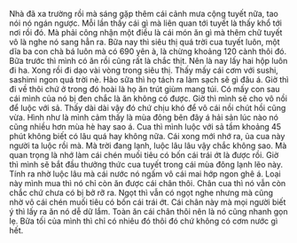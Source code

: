 Nhà đã xa trường rồi mà sáng gặp thêm cái cảnh mưa cộng tuyết nữa, tao nói nó ngán ngược. Mỗi lần thấy cái gì mà liên quan tới tuyết là thấy khổ tới nơi rồi đó. Mà phải công nhận một điều là cái món ăn gì mà thêm chữ tuyết vô là nghe nó sang hẳn ra. Bữa nay thì siêu thị quá trời cua tuyết luôn, một dĩa ba con chà bá luôn mà có 690 yên à, là chừng khoảng 120 cành thôi đó. Bữa trước thì mình có ăn rồi cũng rất là chắc thịt. Nên là nay lấy hai hộp luôn đi ha. Xong rồi đi dạo vài vòng trong siêu thị. Thấy mấy cái cơm với sushi, sashimi ngon quá trời nè. Hào sữa thì họ tách ra làm sạch sẽ gì đâu á. Giờ thì đi về thôi chứ ở trong đó hoài là họ ăn trút giùm mang túi. Có mấy con sau cái mình của nó bị đen chắc là ăn không có được. Giờ thì mình sẽ cho vô nồi để luộc với sả. Thấy dài dài vậy đó chứ chịu khó để vô cái nồi chút hồi cũng vừa. Hình như là mình cảm thấy là mùa đông bên đây á hải sản lúc nào nó cũng nhiều hơn mùa hè hay sao á. Cua thì mình luộc với sả tầm khoảng 45 phút không biết có lâu quá hay không nữa. Cái xong mới nhớ ra, ủa cua này người ta luộc rồi mà. Mà trời đang lạnh, luộc lâu lâu vậy chắc không sao. Mà quan trọng là nhớ làm cái chén muối tiêu có bốn cái trái ớt là được rồi. Giờ thì mình sẽ bắt đầu thưởng thức cua tuyết trong cái mùa đông lạnh lẽo này. Tính ra nhờ luộc lâu mà cái nước nó ngấm vô cái mai hớp ngon ghê á. Loại này mình mua thì nó chỉ còn ăn được cái chân thôi. Chân cua thì nó vẫn còn chắc chứ chưa có bị bở rỡ ra. Ngọt thì vẫn có ngọt nghe nhưng mà cũng nhờ vô cái chén muối tiêu có bốn cái trái ớt. Cái chân này mà mọi người biết ý thì lấy ra ăn nó dễ dữ lắm. Toàn ăn cái chân thôi nên là nó cũng nhanh gọn lẹ. Bữa tối của mình thì chỉ có nhiêu đó thôi đó chứ không có cơm nước gì hết.